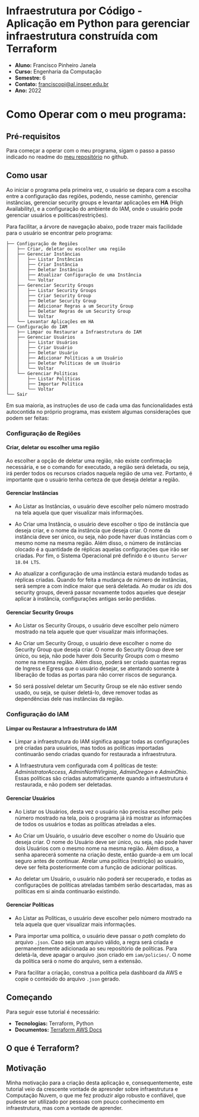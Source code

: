 # Infraestrutura por Código - Aplicação em Python para gerenciar infraestrutura construída com Terraform

- **Aluno:** Francisco Pinheiro Janela
- **Curso:** Engenharia da Computação
- **Semestre:** 6
- **Contato:** franciscopj@al.insper.edu.br
- **Ano:** 2022


# Como Operar com o meu programa:

## Pré-requisitos

Para começar a operar com o meu programa, sigam o passo a passo indicado no readme do [meu repositório](https://github.com/fran-janela/projeto-comp-nuvem) no github.

## Como usar

Ao iniciar o programa pela primeira vez, o usuário se depara com a escolha entre a configuração das regiões, podendo, nesse caminho, gerenciar instâncias, gerenciar security groups e levantar aplicações em **HA** (High Availability), e a configuração do ambiente do IAM, onde o usuário pode gerenciar usuários e políticas(restrições).

Para facilitar, a árvore de navegação abaixo, pode trazer mais facilidade para o usuário se encontrar pelo programa:

```
├── Configuração de Regiões
│   ├── Criar, deletar ou escolher uma região
│   ├── Gerenciar Instâncias
│   │   ├── Listar Instâncias
│   │   ├── Criar Instância
│   │   ├── Deletar Instância
│   │   ├── Atualizar Configuração de uma Instância
│   │   └── Voltar
│   ├── Gerenciar Security Groups
│   │   ├── Listar Security Groups
│   │   ├── Criar Security Group
│   │   ├── Deletar Security Group
│   │   ├── Adicionar Regras a um Security Group
│   │   ├── Deletar Regras de um Security Group
│   │   └── Voltar
│   └── Levantar Aplicações em HA
├── Configuração do IAM
│   ├── Limpar ou Restaurar a Infraestrutura do IAM
│   ├── Gerenciar Usuários
│   │   ├── Listar Usuários
│   │   ├── Criar Usuário
│   │   ├── Deletar Usuário
│   │   ├── Adicionar Políticas a um Usuário
│   │   ├── Deletar Políticas de um Usuário
│   │   └── Voltar
│   └── Gerenciar Políticas
│       ├── Listar Políticas
│       ├── Importar Política
│       └── Voltar
└── Sair
```

Em sua maioria, as instruções de uso de cada uma das funcionalidades está autocontida no próprio programa, mas existem algumas considerações que podem ser feitas:

### Configuração de Regiões

#### Criar, deletar ou escolher uma região

Ao escolher a opção de deletar uma região, não existe confirmação necessária, e se o comando for executado, a região será deletada, ou seja, irá perder todos os recursos criados naquela região de uma vez. Portanto, é importante que o usuário tenha certeza de que deseja deletar a região.

#### Gerenciar Instâncias

- Ao Listar as Instâncias, o usuário deve escolher pelo número mostrado na tela aquela que quer visualizar mais informações.

- Ao Criar uma Instância, o usuário deve escolher o tipo de instância que deseja criar, e o nome da instância que deseja criar. O nome da instância deve ser único, ou seja, não pode haver duas instâncias com o mesmo nome na mesma região. Além disso, o número de instâncias olocado é a quantidade de réplicas aquelas configurações que irão ser criadas. Por fim, o Sistema Operacional pré definido é o `Ubuntu Server 18.04 LTS`.

- Ao atualizar a configuração de uma instância estará mudando todas as réplicas criadas. Quando for feita a mudança de número de instâncias, será sempre a com índice maior que será deletada. Ao mudar os *ids* dos security groups, deverá passar novamente todos aqueles que desejar aplicar à instância, configurações antigas serão perdidas.

#### Gerenciar Security Groups

- Ao Listar os Security Groups, o usuário deve escolher pelo número mostrado na tela aquele que quer visualizar mais informações.

- Ao Criar um Security Group, o usuário deve escolher o nome do Security Group que deseja criar. O nome do Security Group deve ser único, ou seja, não pode haver dois Security Groups com o mesmo nome na mesma região. Além disso, poderá ser criado quantas regras de Ingress e Egress que o usuário desejar, se atentando somente à liberação de todas as portas para não correr riscos de segurança.

- Só será possível deletar um Security Group se ele não estiver sendo usado, ou seja, se quiser deletá-lo, deve remover todas as dependências dele nas instâncias da região.

### Configuração do IAM

#### Limpar ou Restaurar a Infraestrutura do IAM

- Limpar a infraestrutura do IAM significa apagar todas as configurações pré criadas para usuários, mas todos as políticas importadas continuarão sendo criadas quando for restaurada a infraestrutura.

- A Infraestrutura vem configurada com 4 políticas de teste: *AdministratorAccess*, *AdminNorthVirginia*, *AdminOregon* e *AdminOhio*. Essas políticas são criadas automaticamente quando a infraestrutura é restaurada, e não podem ser deletadas.

#### Gerenciar Usuários

- Ao Listar os Usuários, desta vez o usuário não precisa escolher pelo número mostrado na tela, pois o programa já irá mostrar as informações de todos os usuários e todas as políticas atreladas a eles.

- Ao Criar um Usuário, o usuário deve escolher o nome do Usuário que deseja criar. O nome do Usuário deve ser único, ou seja, não pode haver dois Usuários com o mesmo nome na mesma região. Além disso, a senha aparecerá somente na criação deste, então guarde-a em um local seguro antes de continuar. Atrelar uma política (restrição) ao usuário, deve ser feita posteriormente com a função de adicionar políticas.

- Ao deletar um Usuário, o usuário não poderá ser recuperado, e todas as configurações de políticas atreladas também serão descartadas, mas as políticas em si ainda continuarão existindo.

#### Gerenciar Políticas

- Ao Listar as Políticas, o usuário deve escolher pelo número mostrado na tela aquela que quer visualizar mais informações.

- Para importar uma política, o usuário deve passar o *path* completo do arquivo `.json`. Caso seja um arquivo válido, a regra será criada e permanentemente adicionada ao seu repositório de políticas. Para deletá-la, deve apagar o arquivo .json criado em `iam/policies/`. O nome da política será o nome do arquivo, sem a extensão.

- Para facilitar a criação, construa a política pela dashboard da AWS e copie o conteúdo do arquivo `.json` gerado.

## Começando

Para seguir esse tutorial é necessário:

- **Tecnologias:** Terraform, Python
- **Documentos:** [Terraform AWS Docs](https://registry.terraform.io/providers/hashicorp/aws/latest/docs)

## O que é Terraform?


## Motivação

Minha motivação para a criação desta aplicação e, consequentemente, este tutorial veio da crescente vontade de apresnder sobre infraestrutura e Computação Nuvem, o que me fez produzir algo robusto e confiável, que pudesse ser utilizado por pessoas com pouco conhecimento em infraestrutura, mas com a vontade de aprender.